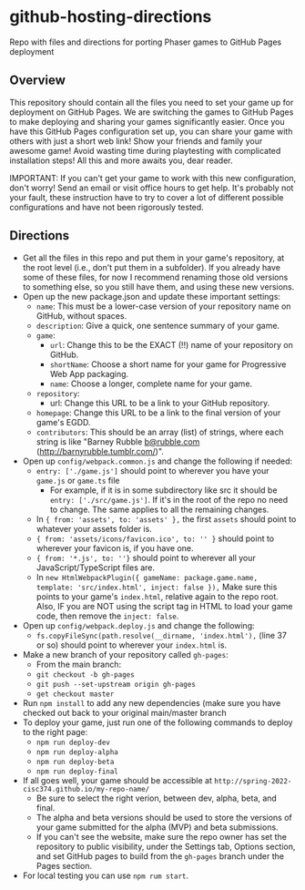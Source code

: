 # github-hosting-directions
Repo with files and directions for porting Phaser games to GitHub Pages deployment

## Overview
This repository should contain all the files you need to set your game up for deployment on GitHub Pages. We are switching the games to GitHub Pages to make deploying and sharing your games significantly easier. Once you have this GitHub Pages configuration set up, you can share your game with others with just a short web link! Show your friends and family your awesome game! Avoid wasting time during playtesting with complicated installation steps! All this and more awaits you, dear reader.

IMPORTANT: If you can't get your game to work with this new configuration, don't worry! Send an email or visit office hours to get help. It's probably not your fault, these instruction have to try to cover a lot of different possible configurations and have not been rigorously tested.

## Directions

- Get all the files in this repo and put them in your game's repository, at the root level (i.e., don't put them in a subfolder). If you already have some of these files, for now I recommend renaming those old versions to something else, so you still have them, and using these new versions.
- Open up the new package.json and update these important settings:
  - `name`: This must be a lower-case version of your repository name on GitHub, without spaces.
  - `description`: Give a quick, one sentence summary of your game.
  - `game`:
    - `url`: Change this to be the EXACT (!!) name of your repository on GitHub.
    - `shortName`: Choose a short name for your game for Progressive Web App packaging.
    - `name`: Choose a longer, complete name for your game.
  - `repository`:
    - url: Change this URL to be a link to your GitHub repository.
  - `homepage`: Change this URL to be a link to the final version of your game's EGDD.
  - `contributors`: This should be an array (list) of strings, where each string is like "Barney Rubble <b@rubble.com> (http://barnyrubble.tumblr.com/)".
- Open up `config/webpack.common.js` and change the following if needed:
  - `entry: ['./game.js']` should point to wherever you have your `game.js` or `game.ts` file
    - For example, if it is in some subdirectory like src it should be `entry: ['./src/game.js']`. If it's in the root of the repo no need to change. The same applies to all the remaining changes.
  - In `{ from: 'assets', to: 'assets' },` the first `assets` should point to whatever your assets folder is.
  - `{ from: 'assets/icons/favicon.ico', to: '' }` should point to wherever your favicon is, if you have one.
  - `{ from: '*.js', to: ''}` should point to wherever all your JavaScript/TypeScript files are.
  - In `new HtmlWebpackPlugin({ gameName: package.game.name, template: 'src/index.html', inject: false }),` Make sure this points to your game's `index.html`, relative again to the repo root. Also, IF you are NOT using the script tag in HTML to load your game code, then remove the `inject: false`.
- Open up `config/webpack.deploy.js` and change the following:
  - `fs.copyFileSync(path.resolve(__dirname, 'index.html'),` (line 37 or so) should point to wherever your `index.html` is.
- Make a new branch of your repository called `gh-pages`:
  - From the main branch:
  - `git checkout -b gh-pages`
  - `git push --set-upstream origin gh-pages`
  - `get checkout master`
- Run `npm install` to add any new dependencies (make sure you have checked out back to your original main/master branch
- To deploy your game, just run one of the following commands to deploy to the right page:
  - `npm run deploy-dev`
  - `npm run deploy-alpha`
  - `npm run deploy-beta`
  - `npm run deploy-final`
- If all goes well, your game should be accessible at `http://spring-2022-cisc374.github.io/my-repo-name/`
  - Be sure to select the right verion, between dev, alpha, beta, and final.
  - The alpha and beta versions should be used to store the versions of your game submitted for the alpha (MVP) and beta submissions.
  - If you can't see the website, make sure the repo owner has set the repository to public visibility, under the Settings tab, Options section, and set GitHub pages to build from the `gh-pages` branch under the Pages section.
- For local testing you can use `npm rum start`.
